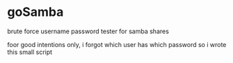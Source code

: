 # goSamba
brute force username password tester for samba shares

foor good intentions only, i forgot which user has which password so i wrote this small script
